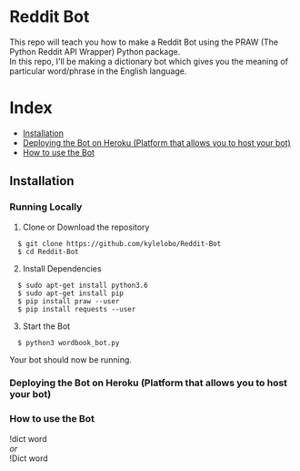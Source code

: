 # Reddit Bot
This repo will teach you how to make a Reddit Bot using the PRAW (The Python Reddit API Wrapper) Python package. <br>
In this repo, I'll be making a dictionary bot which gives you the meaning of particular word/phrase in the English language.

# Index
+ [Installation](#installation)
+ [Deploying the Bot on Heroku (Platform that allows you to host your bot)](#deploying_the_bot)
+ [How to use the Bot](#how_to_use_the_application)

## Installation<a name="installation"></a>
### Running Locally
1. Clone or Download the repository
```
  $ git clone https://github.com/kylelobo/Reddit-Bot
  $ cd Reddit-Bot
```
2. Install Dependencies
```
  $ sudo apt-get install python3.6
  $ sudo apt-get install pip
  $ pip install praw --user
  $ pip install requests --user
```
3. Start the Bot
```
  $ python3 wordbook_bot.py
```
Your bot should now be running.


### Deploying the Bot on Heroku (Platform that allows you to host your bot)<a name="deploying_the_bot"></a>



### How to use the Bot<a name="how_to_use_the_application"></a>
!dict word <br>
<i>or</i> <br>
!Dict word
